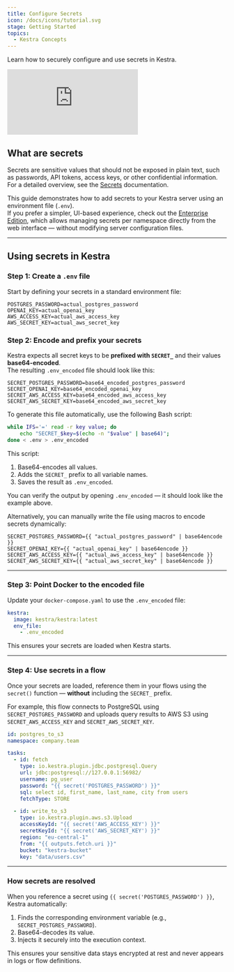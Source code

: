 ```yaml
---
title: Configure Secrets
icon: /docs/icons/tutorial.svg
stage: Getting Started
topics:
  - Kestra Concepts
---
```


Learn how to securely configure and use secrets in Kestra.

<div class="video-container">
  <iframe src="https://www.youtube.com/embed/u0yuOYG-qMI?si=9T-mMYgs-_SOIPoG" title="YouTube video player" frameborder="0" allow="accelerometer; autoplay; clipboard-write; encrypted-media; gyroscope; picture-in-picture; web-share" referrerpolicy="strict-origin-when-cross-origin" allowfullscreen></iframe>
</div>

## What are secrets

Secrets are sensitive values that should not be exposed in plain text, such as passwords, API tokens, access keys, or other confidential information.  
For a detailed overview, see the [Secrets](../05.concepts/04.secret.md) documentation.

This guide demonstrates how to add secrets to your Kestra server using an environment file (`.env`).  
If you prefer a simpler, UI-based experience, check out the [Enterprise Edition](/enterprise), which allows managing secrets per namespace directly from the web interface — without modifying server configuration files.

---

## Using secrets in Kestra

### Step 1: Create a `.env` file

Start by defining your secrets in a standard environment file:

```
POSTGRES_PASSWORD=actual_postgres_password
OPENAI_KEY=actual_openai_key
AWS_ACCESS_KEY=actual_aws_access_key
AWS_SECRET_KEY=actual_aws_secret_key
```

### Step 2: Encode and prefix your secrets

Kestra expects all secret keys to be **prefixed with `SECRET_`** and their values **base64-encoded**.  
The resulting `.env_encoded` file should look like this:

```
SECRET_POSTGRES_PASSWORD=base64_encoded_postgres_password
SECRET_OPENAI_KEY=base64_encoded_openai_key
SECRET_AWS_ACCESS_KEY=base64_encoded_aws_access_key
SECRET_AWS_SECRET_KEY=base64_encoded_aws_secret_key
```

To generate this file automatically, use the following Bash script:

```bash
while IFS='=' read -r key value; do
    echo "SECRET_$key=$(echo -n "$value" | base64)";
done < .env > .env_encoded
```

This script:
1. Base64-encodes all values.
2. Adds the `SECRET_` prefix to all variable names.
3. Saves the result as `.env_encoded`.

You can verify the output by opening `.env_encoded` — it should look like the example above.

Alternatively, you can manually write the file using macros to encode secrets dynamically:

```
SECRET_POSTGRES_PASSWORD={{ "actual_postgres_password" | base64encode }}
SECRET_OPENAI_KEY={{ "actual_openai_key" | base64encode }}
SECRET_AWS_ACCESS_KEY={{ "actual_aws_access_key" | base64encode }}
SECRET_AWS_SECRET_KEY={{ "actual_aws_secret_key" | base64encode }}
```

---

### Step 3: Point Docker to the encoded file

Update your `docker-compose.yaml` to use the `.env_encoded` file:

```yaml
kestra:
  image: kestra/kestra:latest
  env_file:
    - .env_encoded
```

This ensures your secrets are loaded when Kestra starts.

---

### Step 4: Use secrets in a flow

Once your secrets are loaded, reference them in your flows using the `secret()` function — **without** including the `SECRET_` prefix.

For example, this flow connects to PostgreSQL using `SECRET_POSTGRES_PASSWORD` and uploads query results to AWS S3 using `SECRET_AWS_ACCESS_KEY` and `SECRET_AWS_SECRET_KEY`.

```yaml
id: postgres_to_s3
namespace: company.team

tasks:
  - id: fetch
    type: io.kestra.plugin.jdbc.postgresql.Query
    url: jdbc:postgresql://127.0.0.1:56982/
    username: pg_user
    password: "{{ secret('POSTGRES_PASSWORD') }}"
    sql: select id, first_name, last_name, city from users
    fetchType: STORE

  - id: write_to_s3
    type: io.kestra.plugin.aws.s3.Upload
    accessKeyId: "{{ secret('AWS_ACCESS_KEY') }}"
    secretKeyId: "{{ secret('AWS_SECRET_KEY') }}"
    region: "eu-central-1"
    from: "{{ outputs.fetch.uri }}"
    bucket: "kestra-bucket"
    key: "data/users.csv"
```

---

### How secrets are resolved

When you reference a secret using `{{ secret('POSTGRES_PASSWORD') }}`, Kestra automatically:
1. Finds the corresponding environment variable (e.g., `SECRET_POSTGRES_PASSWORD`).
2. Base64-decodes its value.
3. Injects it securely into the execution context.

This ensures your sensitive data stays encrypted at rest and never appears in logs or flow definitions.
